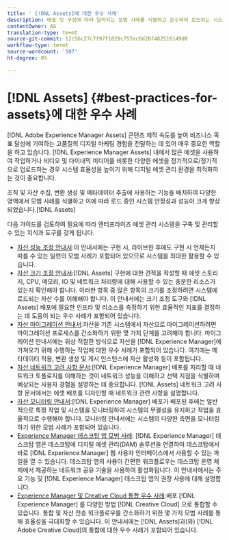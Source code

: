 ```yaml
---
title: ' [!DNL Assets]에 대한 우수 사례'
description: 배포 및 구성에 따라 달라지는 모범 사례를 식별하고 준수하여 로드되는 시스템 안정성 및 성능을 향상시킵니다.
contentOwner: AG
translation-type: tm+mt
source-git-commit: 12c56c27c7f97f1029c757ec6d28f482516149d0
workflow-type: tm+mt
source-wordcount: '507'
ht-degree: 0%

---
```



# [!DNL Assets] {#best-practices-for-assets}에 대한 우수 사례

[!DNL Adobe Experience Manager Assets] 콘텐츠 제작 속도를 높여 비즈니스 목표 달성에 기여하는 고품질의 디지털 마케팅 경험을 전달하는 데 있어 매우 중요한 역할을 하고 있습니다. [!DNL Experience Manager Assets] 내에서 많은 에셋을 사용하여 작업하거나 비디오 및 다이내믹 미디어를 비롯한 다양한 에셋을 정기적으로/정기적으로 업로드하는 경우 시스템 효율성을 높이기 위해 디지털 에셋 관리 환경을 최적화하는 것이 중요합니다.

조직 및 자산 수집, 변환 생성 및 메타데이터 추출에 사용하는 기능을 배치하여 다양한 영역에서 모범 사례를 식별하고 이에 따라 로드 중인 시스템 안정성과 성능이 크게 향상되었습니다.[!DNL Assets]

다음 가이드를 검토하여 필요에 따라 엔터프라이즈 에셋 관리 시스템을 구축 및 관리할 수 있는 지식과 도구를 갖게 됩니다.

* [자산 성능 조정 안내서](/help/assets/performance-tuning-guidelines.md):이 안내서에는 구현 시, 라이브한 후에도 구현 시 언제든지 따를 수 있는 일련의 모범 사례가 포함되어 있으므로 시스템을 최대한 활용할 수 있습니다.
* [자산 크기 조정 안내서](/help/assets/assets-sizing-guide.md):[!DNL Assets] 구현에 대한 견적을 작성할 때 에셋 스토리지, CPU, 메모리, IO 및 네트워크 처리량에 대해 사용할 수 있는 충분한 리소스가 있는지 확인해야 합니다. 이러한 항목 중 많은 항목의 크기를 조정하려면 시스템에 로드되는 자산 수를 이해해야 합니다. 이 안내서에는 크기 조정 도구와 [!DNL Assets] 배포에 필요한 인프라 및 리소스를 측정하기 위한 효율적인 지표를 결정하는 데 도움이 되는 우수 사례가 포함되어 있습니다.
* [자산 마이그레이션 안내서](/help/assets/assets-migration-guide.md):자산을 기존 시스템에서 자산으로 마이그레이션하려면 마이그레이션 프로세스를 간소화하기 위한 몇 가지 단계를 고려해야 합니다. 마이그레이션 안내서에는 위상 적절한 방식으로 자산을 [!DNL Experience Manager]에 가져오기 위해 수행하는 작업에 대한 우수 사례가 포함되어 있습니다. 여기에는 메타데이터 적용, 변환 생성 및 게시 인스턴스에 자산 활성화 등이 포함됩니다.
* [자산 네트워크 고려 사항 문서](/help/assets/assets-network-considerations.md):[!DNL Experience Manager] 배포를 처리할 때 네트워크 토폴로지를 이해하는 것이 네트워크 성능을 이해하고 선택 지점을 식별하며 예상되는 사용자 경험을 설명하는 데 중요합니다. [!DNL Assets] 네트워크 고려 사항 문서에서는 에셋 배포를 디자인할 때 네트워크 관련 사항을 설명합니다.
* [자산 모니터링 안내서](/help/assets/assets-monitoring-best-practices.md):[!DNL Experience Manager] 배포가 배포된 후에는 일반적으로 특정 작업 및 시스템을 모니터링하여 시스템의 무결성을 유지하고 작업을 효율적으로 수행해야 합니다. 모니터링 안내서에는 시스템의 다양한 측면을 모니터링하기 위한 모범 사례가 포함되어 있습니다.
* [Experience Manager 데스크탑 앱 모범 사례](https://experienceleague.adobe.com/docs/experience-manager-desktop-app/using/introduction.html): [!DNL Experience Manager] 데스크탑 앱은 데스크탑에 디지털 에셋 관리(DAM) 솔루션을 연결하여 데스크탑에서 바로  [!DNL Experience Manager] 웹 사용자 인터페이스에서 사용할 수 있는 파일을 열 수 있습니다. 데스크탑 앱의 사용이 간편한 워크플로우는 데스크탑 운영 체제에서 제공하는 네트워크 공유 기술을 사용하여 활성화됩니다. 이 안내서에서는 주요 기능 및 [!DNL Experience Manager] 데스크탑 앱의 권장 사용에 대해 설명합니다.
* [Experience Manager 및 Creative Cloud 통합 우수 사례](/help/assets/aem-cc-integration-best-practices.md):배포 [!DNL Experience Manager] 를 다양한 방법 [!DNL Creative Cloud] 으로 통합할 수 있습니다. 통합 및 자산 전송 워크플로우를 간소화하기 위한 몇 가지 모범 사례를 통해 효율성을 극대화할 수 있습니다. 이 안내서에는 [!DNL Assets]과(와) [!DNL Adobe Creative Cloud]의 통합에 대한 우수 사례가 포함되어 있습니다.
